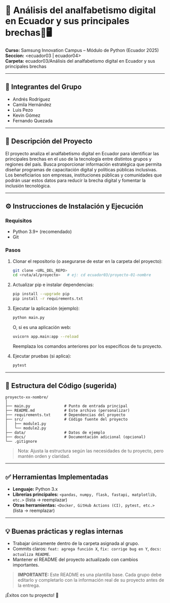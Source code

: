 # 📌 Análisis del analfabetismo digital en Ecuador y sus principales brechas👥🖥️

**Curso:** Samsung Innovation Campus – Módulo de Python (Ecuador 2025)  
**Seccion:** <ecuador03 | ecuador04>  
**Carpeta:** ecuador03/Análisis del analfabetismo digital en Ecuador y sus principales brechas

---

## 👥 Integrantes del Grupo
- Andrés Rodríguez 
- Camila Hernández 
- ⁠Luis Pezo
- ⁠Kevin Gómez
- ⁠Fernando Quezada 

---

## 📝 Descripción del Proyecto  
El proyecto analiza el analfabetismo digital en Ecuador para identificar las principales brechas en el uso de la tecnología entre distintos grupos y regiones del país.
Busca proporcionar información estratégica que permita diseñar programas de capacitación digital y políticas públicas inclusivas.
Los beneficiarios son empresas, instituciones públicas y comunidades que podrán usar estos datos para reducir la brecha digital y fomentar la inclusión tecnológica.

---

## ⚙️ Instrucciones de Instalación y Ejecución

### Requisitos
- Python 3.9+ (recomendado)
- Git

### Pasos
1. Clonar el repositorio (o asegurarse de estar en la carpeta del proyecto):
   ```bash
   git clone <URL_DEL_REPO>
   cd <ruta/al/proyecto>   # ej: cd ecuador03/proyecto-01-nombre
   ```

2. Actualizar pip e instalar dependencias:
   ```bash
   pip install --upgrade pip
   pip install -r requirements.txt
   ```

3. Ejecutar la aplicación (ejemplo):
   ```bash
   python main.py
   ```
   O, si es una aplicación web:
   ```bash
   uvicorn app.main:app --reload   
   ```
   Reemplaza los comandos anteriores por los específicos de tu proyecto.

4. Ejecutar pruebas (si aplica):
   ```bash
   pytest
   ```

---

## 📂 Estructura del Código (sugerida)
```
proyecto-xx-nombre/
│
├── main.py               # Punto de entrada principal
├── README.md             # Este archivo (personalizar)
├── requirements.txt      # Dependencias del proyecto
├── src/                  # Código fuente del proyecto
│   ├── module1.py
│   └── module2.py
├── data/                 # Datos de ejemplo 
├── docs/                 # Documentación adicional (opcional)
└── .gitignore
```

> Nota: Ajusta la estructura según las necesidades de tu proyecto, pero mantén orden y claridad.

---

## ✅ Herramientas Implementadas
- **Lenguaje:** Python 3.x
- **Librerías principales:** `<pandas, numpy, flask, fastapi, matplotlib, etc.>` (lista → reemplazar)
- **Otras herramientas:** `<Docker, GitHub Actions (CI), pytest, etc.>` (lista → reemplazar)

---

## 💡 Buenas prácticas y reglas internas
- Trabajar únicamente dentro de la carpeta asignada al grupo.
- Commits claros: `feat: agrega función X`, `fix: corrige bug en Y`, `docs: actualiza README`.
- Mantener el README del proyecto actualizado con cambios importantes.


> **IMPORTANTE:** Este README es una plantilla base. Cada grupo debe editarlo y completarlo con la información real de su proyecto antes de la entrega.

¡Éxitos con tu proyecto! 🚀